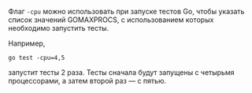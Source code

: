 Флаг `-cpu` можно использовать при запуске тестов Go, чтобы указать список значений GOMAXPROCS, с использованием которых необходимо запустить тесты. 

Например,
```
go test -cpu=4,5 
```

запустит тесты 2 раза. Тесты сначала будут запущены с четырьмя процессорами, а затем второй раз — с пятью.